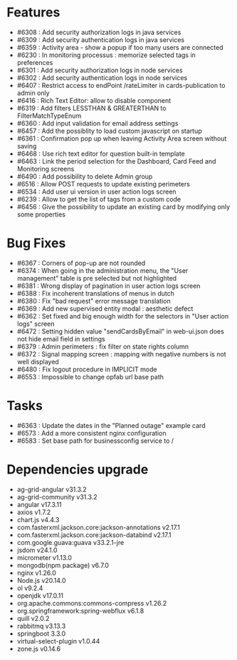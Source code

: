 
# Features

- #6308 : Add security authorization logs in java services
- #6309 : Add security authentication logs in java services
- #6359 : Activity area - show a popup if too many users are connected
- #6230 : In monitoring processus : memorize selected tags in preferences
- #6301 : Add security authorization logs in node services
- #6302 : Add security authentication logs in node services
- #6407 : Restrict access to endPoint /rateLimiter in cards-publication to admin only
- #6416 : Rich Text Editor: allow to disable component
- #6319 : Add filters LESSTHAN & GREATERTHAN to FilterMatchTypeEnum
- #6360 : Add input validation for email address settings
- #6457 : Add the possiblity to load custom javascript on startup
- #6361 : Confirmation pop up when leaving Activity Area screen without saving
- #6468 : Use rich text editor for question built-in template
- #6463 : Link the period selection for the Dashboard, Card Feed and Monitoring screens
- #6490 : Add possibility to delete Admin group
- #6516 : Allow POST requests to update existing perimeters
- #6534 : Add user ui version in user action logs screen
- #6239 : Allow to get the list of tags from a custom code
- #6456 : Give the possibility to update an existing card by modifying only some properties

# Bug Fixes

- #6367 : Corners of pop-up are not rounded
- #6374 : When going in the administration menu, the "User management" table is pre selected but not highlighted
- #6381 : Wrong display of pagination in user action logs screen
- #6388 : Fix incoherent translations of menus in dutch
- #6380 : Fix "bad request" error message translation
- #6369 : Add new supervised entity modal : aesthetic defect
- #6362 : Set fixed and big enough width for the selectors in "User action logs" screen
- #6472 : Setting hidden value "sendCardsByEmail" in web-ui.json does not hide email field in settings
- #6379 : Admin perimeters : fix filter on state rights column
- #6372 : Signal mapping screen : mapping with negative numbers is not well displayed
- #6480 : Fix logout procedure in IMPLICIT mode
- #6553 : Impossible to change opfab url base path

# Tasks

- #6363 : Update the dates in the "Planned outage" example card
- #6573 : Add a more consistent nginx configuration
- #6583 : Set base path for businessconfig service to /

# Dependencies upgrade

- ag-grid-angular v31.3.2
- ag-grid-community v31.3.2
- angular v17.3.11
- axios v1.7.2
- chart.js v4.4.3
- com.fasterxml.jackson.core:jackson-annotations v2.17.1
- com.fasterxml.jackson.core:jackson-databind v2.17.1
- com.google.guava:guava v33.2.1-jre
- jsdom v24.1.0 
- micrometer v1.13.0
- mongodb(npm package) v6.7.0
- nginx v1.26.0
- Node.js v20.14.0
- ol v9.2.4
- openjdk v17.0.11
- org.apache.commons:commons-compress v1.26.2
- org.springframework:spring-webflux v6.1.8
- quill v2.0.2
- rabbitmq v3.13.3
- springboot 3.3.0
- virtual-select-plugin v1.0.44
- zone.js v0.14.6

